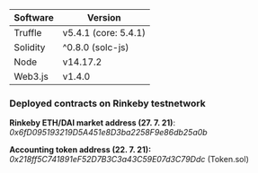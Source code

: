 Software | Version
------------- | -------------
Truffle  | v5.4.1 (core: 5.4.1)
Solidity  | ^0.8.0 (solc-js)
Node | v14.17.2
Web3.js | v1.4.0

### Deployed contracts on Rinkeby testnetwork ###


**Rinkeby ETH/DAI market address (27. 7. 21)**: _0x6fD095193219D5A451e8D3ba2258F9e86db25a0b_ 

**Accounting token address (22. 7. 21):** _0x218ff5C741891eF52D7B3C3a43C59E07d3C79Ddc_ (Token.sol)


